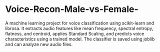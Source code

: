 # Voice-Recon-Male-vs-Female-
A machine learning project for voice classification using scikit-learn and librosa. It extracts audio features like mean frequency, spectral entropy, flatness, and centroid, applies Standard Scaling, and predicts voice characteristics using a trained model. The classifier is saved using joblib and can analyze new audio files. 
